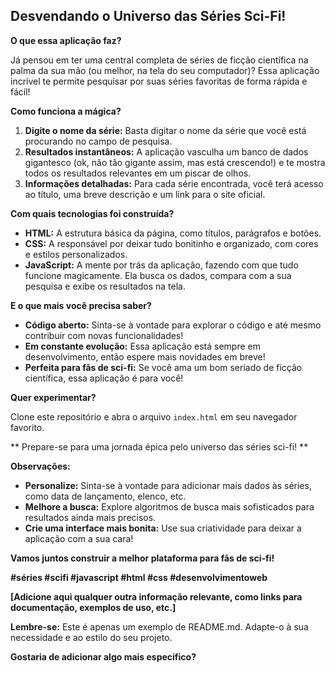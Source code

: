 ## Desvendando o Universo das Séries Sci-Fi! 

**O que essa aplicação faz?**

Já pensou em ter uma central completa de séries de ficção científica na palma da sua mão (ou melhor, na tela do seu computador)? Essa aplicação incrível te permite pesquisar por suas séries favoritas de forma rápida e fácil! 

**Como funciona a mágica?**

1. **Digite o nome da série:** Basta digitar o nome da série que você está procurando no campo de pesquisa.
2. **Resultados instantâneos:** A aplicação vasculha um banco de dados gigantesco (ok, não tão gigante assim, mas está crescendo!) e te mostra todos os resultados relevantes em um piscar de olhos.
3. **Informações detalhadas:** Para cada série encontrada, você terá acesso ao título, uma breve descrição e um link para o site oficial.

**Com quais tecnologias foi construída?**

* **HTML:** A estrutura básica da página, como títulos, parágrafos e botões.
* **CSS:** A responsável por deixar tudo bonitinho e organizado, com cores e estilos personalizados.
* **JavaScript:** A mente por trás da aplicação, fazendo com que tudo funcione magicamente. Ela busca os dados, compara com a sua pesquisa e exibe os resultados na tela.

**E o que mais você precisa saber?**

* **Código aberto:** Sinta-se à vontade para explorar o código e até mesmo contribuir com novas funcionalidades!
* **Em constante evolução:** Essa aplicação está sempre em desenvolvimento, então espere mais novidades em breve!
* **Perfeita para fãs de sci-fi:** Se você ama um bom seriado de ficção científica, essa aplicação é para você!

**Quer experimentar?**

Clone este repositório e abra o arquivo `index.html` em seu navegador favorito. 

** Prepare-se para uma jornada épica pelo universo das séries sci-fi! **

**Observações:**

* **Personalize:** Sinta-se à vontade para adicionar mais dados às séries, como data de lançamento, elenco, etc.
* **Melhore a busca:** Explore algoritmos de busca mais sofisticados para resultados ainda mais precisos.
* **Crie uma interface mais bonita:** Use sua criatividade para deixar a aplicação com a sua cara!

**Vamos juntos construir a melhor plataforma para fãs de sci-fi!**

**#séries #scifi #javascript #html #css #desenvolvimentoweb**

**[Adicione aqui qualquer outra informação relevante, como links para documentação, exemplos de uso, etc.]**

**Lembre-se:** Este é apenas um exemplo de README.md. Adapte-o à sua necessidade e ao estilo do seu projeto. 

**Gostaria de adicionar algo mais específico?**
